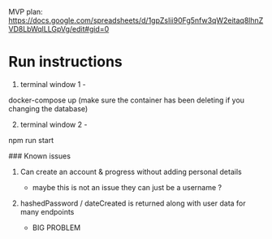 
MVP plan: https://docs.google.com/spreadsheets/d/1gpZsIii90Fg5nfw3qW2eitaq8lhnZVD8LbWqlLLGpVg/edit#gid=0

# Run instructions

1. terminal window 1 - 

docker-compose up (make sure the container has been deleting if you changing the database)

2. terminal window 2 -

npm run start

### Known issues

1. Can create an account & progress without adding personal details 
    - maybe this is not an issue they can just be a username ?

2. hashedPassword / dateCreated is returned along with user data for many endpoints
    - BIG PROBLEM